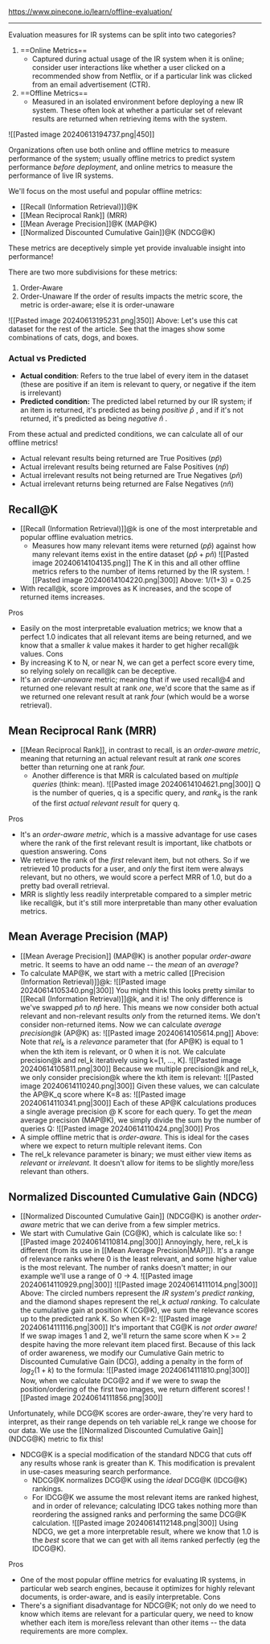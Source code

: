 https://www.pinecone.io/learn/offline-evaluation/

----

Evaluation measures for IR systems can be split into two categories?
1. ==Online Metrics==
	- Captured during actual usage of the IR system when it is online; consider user interactions like whether a user clicked on a recommended show from Netflix, or if a particular link was clicked from an email advertisement (CTR).
2. ==Offline Metrics==
	- Measured in an isolated environment before deploying a new IR system. These often look at whether a particular set of relevant results are returned when retrieving items with the system.

![[Pasted image 20240613194737.png|450]]

Organizations often use both online and offline metrics to measure performance of the system; usually offline metrics to predict system performance *before deployment*, and online metrics to measure the performance of live IR systems.

We'll focus on the most useful and popular offline metrics:
- [[Recall (Information Retrieval)]]@K
- [[Mean Reciprocal Rank]] (MRR)
- [[Mean Average Precision]]@K (MAP@K)
- [[Normalized Discounted Cumulative Gain]]@K (NDCG@K)

These metrics are deceptively simple yet provide invaluable insight into performance!

There are two more subdivisions for these metrics:
1. Order-Aware
2. Order-Unaware
If the order of results impacts the metric score, the metric is order-aware; else it is order-unaware

![[Pasted image 20240613195231.png|350]]
Above: Let's use this cat dataset for the rest of the article. See that the images show some combinations of cats, dogs, and boxes.

### Actual vs Predicted 
- **Actual condition**: Refers to the true label of every item in the dataset (these are positive if an item is relevant to query, or negative if the item is irrelevant)
- **Predicted condition:** The predicted label returned by our IR system; if an item is returned, it's predicted as being *positive* $\hat{p}$ , and if it's not returned, it's predicted as being *negative* $\hat{n}$ .

From these actual and predicted conditions, we can calculate all of our offline metrics!
- Actual relevant results being returned are True Positives ($p\hat{p}$)
- Actual irrelevant results being returned are False Positives ($n\hat{p}$)
- Actual irrelevant results not being returned are True Negatives ($p\hat{n}$)
- Actual irrelevant returns being returned are False Negatives ($n\hat{n}$)

## Recall@K
- [[Recall (Information Retrieval)]]@k is one of the most interpretable and popular offline evaluation metrics.
	- Measures how many relevant items were returned ($p\hat{p}$) against how many relevant items exist in the entire dataset ($p\hat{p} + p\hat{n}$)
![[Pasted image 20240614104135.png]]
The K in this and all other offline metrics refers to the number of items returned by the IR system.
![[Pasted image 20240614104220.png|300]]
Above: 1/(1+3) = 0.25
- With recall@k, score improves as K increases, and the scope of returned items increases.

Pros
- Easily on the most interpretable evaluation metrics; we know that a perfect 1.0 indicates that all relevant items are being returned, and we know that a smaller *k* value makes it harder to get higher recall@k values.
Cons
- By increasing K to N, or near N, we can get a perfect score every time, so relying solely on recall@k can be deceptive.
- It's an *order-unaware* metric; meaning that if we used recall@4 and returned one relevant result at rank *one*, we'd score that the same as if we returned one relevant result at rank *four* (which would be a worse retrieval).

## Mean Reciprocal Rank (MRR)
- [[Mean Reciprocal Rank]], in contrast to recall, is an *order-aware metric*, meaning that returning an actual relevant result at rank *one* scores better than returning one at rank *four.*
	- Another difference is that MRR is calculated based on *multiple queries* (think: mean).
![[Pasted image 20240614104621.png|300]]
Q is the number of queries, q is a specific query, and $rank_q$ is the rank of the first *actual relevant result* for query q.

Pros
- It's an *order-aware metric*, which is a massive advantage for use cases where the rank of the first relevant result is important, like chatbots or question answering.
Cons
- We retrieve the rank of the *first* relevant item, but not others. So if we retrieved 10 products for a user, and *only* the first item were always relevant, but no others, we would score a perfect MRR of 1.0, but do a pretty bad overall retrieval.
- MRR is slightly less readily interpretable compared to a simpler metric like recall@k, but it's still more interpretable than many other evaluation metrics.


## Mean Average Precision (MAP)
- [[Mean Average Precision]] (MAP@K) is another popular *order-aware* metric. It seems to have an odd name -- the *mean* of an *average*?
- To calculate MAP@K, we start with a metric called [[Precision (Information Retrieval)]]@k:
![[Pasted image 20240614105340.png|300]]
You might think this looks pretty similar to [[Recall (Information Retrieval)]]@k, and it is! The only difference is we've swapped $p\hat{n}$ to $n\hat{p}$ here. This means we now consider both actual relevant and non-relevant results *only* from the returned items. We don't consider non-returned items.
Now we can calculate *average precision@k* (AP@K) as:
![[Pasted image 20240614105614.png]]
Above: Note that $rel_k$ is a *relevance* parameter that (for AP@K) is equal to 1 when the kth item is relevant, or 0 when it is not. We calculate precision@k and rel_k iteratively using k=\[1, ..., K\].
![[Pasted image 20240614105811.png|300]]
Because we multiple precision@k and rel_k, we only consider precision@k where the kth item is relevant:
![[Pasted image 20240614110240.png|300]]
Given these values, we can calculate the AP@K_q score where K=8 as:
![[Pasted image 20240614110341.png|300]]
Each of these AP@K calculations produces a single average precision @ K score for each query. To get the *mean* average precision (MAP@K), we simply divide the sum by the number of queries Q:
![[Pasted image 20240614110424.png|300]]
Pros
- A simple offline metric that is *order-aware.* This is ideal for the cases where we expect to return multiple relevant items.
Con
- The rel_k relevance parameter is binary; we must either view items as *relevant* or *irrelevant.* It doesn't allow for items to be slightly more/less relevant than others.

## Normalized Discounted Cumulative Gain (NDCG)
- [[Normalized Discounted Cumulative Gain]] (NDCG@K) is another *order-aware* metric that we can derive from a few simpler metrics.
- We start with Cumulative Gain (CG@K), which is calculate like so:
![[Pasted image 20240614110814.png|300]]
Annoyingly, here, rel_k is different (from its use in [[Mean Average Precision|MAP]]). It's a range of relevance ranks where 0 is the least relevant, and some higher value is the most relevant. The number of ranks doesn't matter; in our example we'll use a range of 0 -> 4.
![[Pasted image 20240614110929.png|300]]
![[Pasted image 20240614111014.png|300]]
Above: The circled numbers represent the *IR system's predict ranking*, and the diamond shapes represent the rel_k *actual ranking*.
To calculate the cumulative gain at position K (CG@K), we sum the relevance scores up to the predicted rank K. So when K=2:
![[Pasted image 20240614111116.png|300]]
It's important that CG@K is *not order aware!* If we swap images 1 and 2, we'll return the same score when K >= 2 despite having the more relevant item placed first.
Because of this lack of order awareness, we modify our Cumulative Gain metric to Discounted Cumulative Gain (DCG), adding a penalty in the form of $log_2(1+k)$ to the formula:
![[Pasted image 20240614111810.png|300]]
Now, when we calculate DCG@2 and if we were to swap the position/ordering of the first two images, we return different scores!
![[Pasted image 20240614111856.png|300]]

Unfortunately, while DCG@K scores are order-aware, they're very hard to interpret, as their range depends on teh variable rel_k range we choose for our data.
We use the [[Normalized Discounted Cumulative Gain]] (NDCG@K) metric to fix this!
- NDCG@K is a special modification of the standard NDCG that cuts off any results whose rank is greater than K. This modification is prevalent in use-cases measuring search performance.
	- NDCG@K normalizes DCG@K using the *ideal* DCG@K (IDCG@K) rankings.
	- For IDCG@K we assume the most relevant items are ranked highest, and in order of relevance; calculating IDCG takes nothing more than reordering the assigned ranks and performing the same DCG@K calculation.
![[Pasted image 20240614112148.png|300]]
Using NDCG, we get a more interpretable result, where we know that 1.0 is the *best* score that we can get with all items ranked perfectly (eg the IDCG@K).

Pros
- One of the most popular offline metrics for evaluating IR systems, in particular web search engines, because it optimizes for highly relevant documents, is order-aware, and is easily interpretable.
Cons
- There's a signifiant disadvantage for NDCG@K; not only do we need to know which items are relevant for a particular query, we need to know whether each item is more/less relevant than other items -- the data requirements are more complex.













